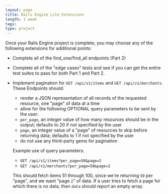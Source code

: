 ```yaml
---
layout: page
title: Rails Engine Lite Extensions
length: 1 week
tags:
type: project
---
```


Once your Rails Engine project is complete, you may choose any of the following extensions for additional points:

- Complete all of the find_one/find_all endpoints (Part 2)
- Complete all of the "edge cases" tests and see if you can get the entire test suites to pass for both Part 1 and Part 2.
- Implement pagination for `GET /api/v1/items` and `GET /api/v1/merchants`. 
  These Endpoints should: 
    * render a JSON representation of all records of the requested resource, one "page" of data at a time
    * allow for the following OPTIONAL query parameters to be sent by the user:
    * `per_page`, an integer value of how many resources should be in the output; defaults to 20 if not specified by the user
    * `page`, an integer value of a "page" of resources to skip before returning data; defaults to 1 if not specified by the user
    * do not use any third-party gems for pagination

    Example use of query parameters:

    * `GET /api/v1/items?per_page=50&page=2`
    * `GET /api/v1/merchants?per_page=50&page=2`

    This should fetch items 51 through 100, since we're returning `50` per "page", and we want "page `2`" of data.
    If a user tries to fetch a page for which there is no data, then `data` should report an empty array.
